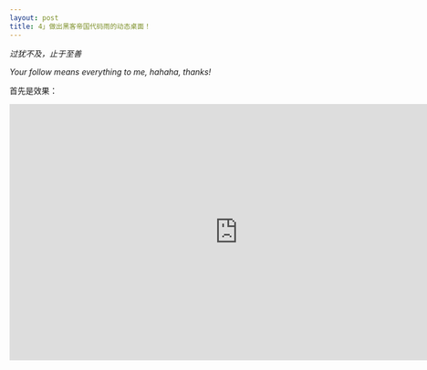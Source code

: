 ```yaml
---
layout: post
title: 4」做出黑客帝国代码雨的动态桌面！
---
```


*过犹不及，止于至善*

*Your follow means everything to me, hahaha, thanks!*

首先是效果：

<iframe 
    height=450 
    width=800 
    src="http://player.youku.com/embed/XMzMxMjE0MjY4NA==" 
    frameborder=0 
    allowfullscreen>
</iframe>
